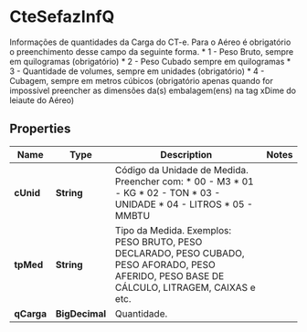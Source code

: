 

# CteSefazInfQ

Informações de quantidades da Carga do CT-e.  Para o Aéreo é obrigatório o preenchimento desse campo da seguinte forma.  * 1 - Peso Bruto, sempre em quilogramas (obrigatório)  * 2 - Peso Cubado  sempre em quilogramas  * 3 - Quantidade de volumes, sempre em unidades (obrigatório)  * 4 - Cubagem, sempre em metros cúbicos (obrigatório apenas quando for impossível preencher as dimensões da(s) embalagem(ens) na tag xDime do leiaute do Aéreo)

## Properties

| Name | Type | Description | Notes |
|------------ | ------------- | ------------- | -------------|
|**cUnid** | **String** | Código da Unidade de Medida.  Preencher com:  * 00 - M3  * 01 - KG  * 02 - TON  * 03 - UNIDADE  * 04 - LITROS  * 05 - MMBTU |  |
|**tpMed** | **String** | Tipo da Medida.  Exemplos:  PESO BRUTO, PESO DECLARADO, PESO CUBADO, PESO AFORADO, PESO AFERIDO, PESO BASE DE CÁLCULO, LITRAGEM, CAIXAS e etc. |  |
|**qCarga** | **BigDecimal** | Quantidade. |  |



